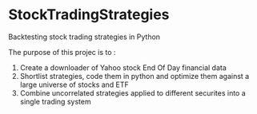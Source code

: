 StockTradingStrategies
======================

Backtesting stock trading strategies in Python

The purpose of this projec is to :
1) Create a downloader of Yahoo stock End Of Day financial data
2) Shortlist strategies, code them in python and optimize them against a large universe of stocks and ETF
3) Combine uncorrelated strategies applied to different securites into a single trading system
